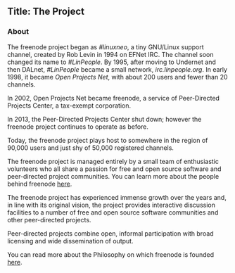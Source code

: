 Title: The Project
---
### About

The freenode project began as _#linuxneo_, a tiny GNU/Linux support channel, created by Rob Levin in 1994 on EFNet IRC. The channel soon changed its name to _#LinPeople_. By 1995, after moving to Undernet and then DALnet, _#LinPeople_ became a small network, _irc.linpeople.org_. In early 1998, it became _Open Projects Net_, with about 200 users and fewer than 20 channels.

In 2002, Open Projects Net became freenode, a service of Peer-Directed Projects Center, a tax-exempt corporation.

In 2013, the Peer-Directed Projects Center shut down; however the freenode project continues to operate as before.

Today, the freenode project plays host to somewhere in the region of 90,000 users and just shy of 50,000 registered channels.

The freenode project is managed entirely by a small team of enthusiastic volunteers who all share a passion for free and open source software and peer-directed project communities. You can learn more about the people behind freenode [here](../people/).

The freenode project has experienced immense growth over the years and, in line with its original vision, the project provides interactive discussion facilities to a number of free and open source software communities and other peer-directed projects.

Peer-directed projects combine open, informal participation with broad licensing and wide dissemination of output. 

You can read more about the Philosophy on which freenode is founded [here](../philosophy/). 
